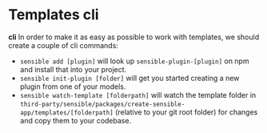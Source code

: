 # Templates cli

**cli**
In order to make it as easy as possible to work with templates, we should create a couple of cli commands:

- `sensible add [plugin]` will look up `sensible-plugin-[plugin]` on npm and install that into your project.
- `sensible init-plugin [folder]` will get you started creating a new plugin from one of your models.
- `sensible watch-template [folderpath]` will watch the template folder in `third-party/sensible/packages/create-sensible-app/templates/[folderpath]` (relative to your git root folder) for changes and copy them to your codebase.
